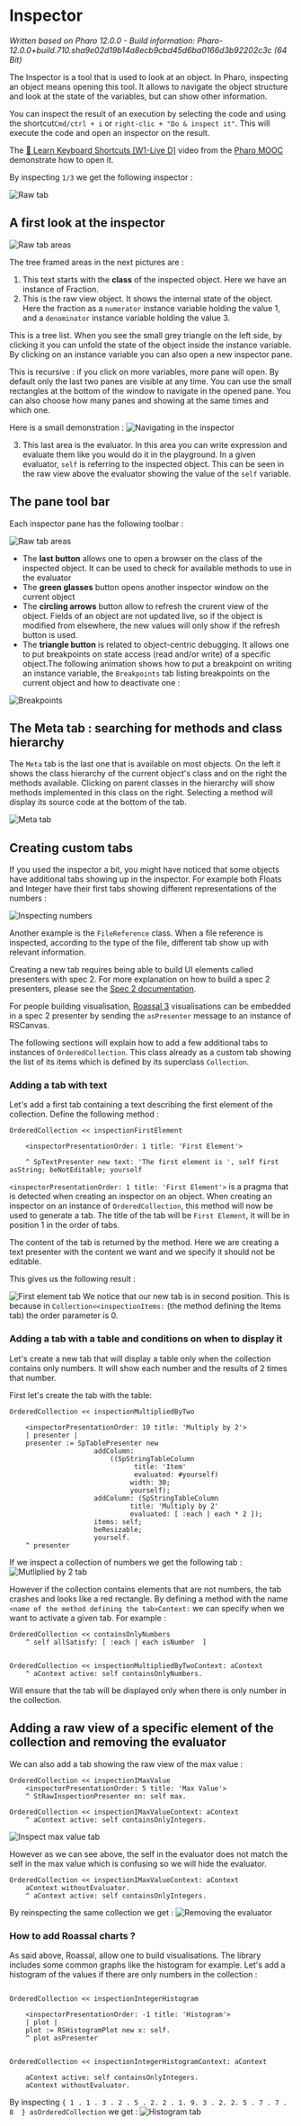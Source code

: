 # Inspector

*Written based on Pharo 12.0.0 - Build information: Pharo-12.0.0+build.710.sha9e02d19b14a8ecb9cbd45d6ba0166d3b92202c3c (64 Bit)*

The Inspector is a tool that is used to look at an object. In Pharo, inspecting an object means opening this tool. It allows to navigate the object structure and look at the state of the variables, but can show other information.

You can inspect the result of an execution by selecting the code and using the shortcut`Cmd/ctrl + i` or `right-clic + "Do & inspect it"`. This will execute the code and open an inspector on the result. 


The  [🐥 Learn Keyboard Shortcuts \[W1-Live D\]](https://www.youtube.com/watch?v=7YTsys2qxMU&list=PL2okA_2qDJ-kCHVcNXdO5wsUZJCY31zwf&index=10&t=133s) video from the [Pharo MOOC](https://mooc.pharo.org/) demonstrate how to open it.

By inspecting `1/3` we get the following inspector :

![Raw tab](Inspector_raw_tab.png)


## A first look at the inspector

![Raw tab areas](Inspector_raw_tab_areas.png)

The tree framed areas in the next pictures are :
1. This text starts with the **class** of the inspected object. Here we have an instance of Fraction.
2. This is the raw view object. It shows the internal state of the object. Here the fraction as a `numerator` instance variable holding the value 1, and a `denominator` instance variable holding the value 3. 

This is a tree list. When you see the small grey triangle on the left side, by clicking it you can unfold the state of the object inside the instance variable. 
By clicking on an instance variable you can also open a new inspector pane.

This is recursive : if you click on more variables, more pane will open. By default only the last two panes are visible at any time. You can use the small rectangles at the bottom of the window to navigate in the opened pane. You can also choose how many panes and showing at the same times and which one. 

Here is a small demonstration :
![Navigating in the inspector](Inspector_pane_navigation.gif)

3. This last area is the evaluator. In this area you can write expression and evaluate them like you would do it in the playground. In a given evaluator, `self` is referring to the inspected object. This can be seen in the raw view above the evaluator showing the value of the `self` variable.

## The pane tool bar

Each inspector pane has the following toolbar :


![Raw tab areas](Inspector_pane_toolbar.png)

- The **last button** allows one to open a browser on the class of the inspected object. It can be used to check for available methods to use in the evaluator
- The **green glasses** button opens another inspector window on the current object
- The **circling arrows** button allow to refresh the crurent view of the object. Fields of an object are not updated live, so if the object is modified from elsewhere, the new values will only show if the refresh button is used.
- The **triangle button** is related to object-centric debugging. It allows one to put breakpoints on state access (read and/or write) of a specific object.The following animation shows how to put a breakpoint on writing an instance variable, the `Breakpoints` tab listing breakpoints on the current object and how to deactivate one :

![Breakpoints](Inspector_breakpoints.gif)

## The Meta tab : searching for methods and class hierarchy
The `Meta` tab is the last one that is available on most objects.
On the left it shows the class hierarchy of the current object's class and on the right the methods available. Clicking on parent classes in the hierarchy will show methods implemented in this class on the right. Selecting a method will display its source code at the bottom of the tab.


![Meta tab](Inspector_meta_tab.png)

## Creating custom tabs

If you used the inspector a bit, you might have noticed that some objects have additional tabs showing up in the inspector.
For example both Floats and Integer have their first tabs showing different representations of the numbers :

![Inspecting numbers](Inspector_numbers_tabs.png)

Another example is the `FileReference` class. When a file reference is inspected, according to the type of the file, different tab show up with relevant information.

Creating a new tab requires being able to build UI elements called presenters with spec 2. For more explanation on how to build a spec 2 presenters, please see the [Spec 2 documentation](https://github.com/SquareBracketAssociates/BuildingApplicationWithSpec2/tree/master).

For people building visualisation, [Roassal 3](https://github.com/ObjectProfile/Roassal3) visualisations can be embedded in a spec 2 presenter by sending the `asPresenter` message to an instance of RSCanvas.

The following sections will explain how to add a few additional tabs to instances of `OrderedCollection`. This class already as a custom tab showing the list of its items which is defined by its superclass `Collection`.

### Adding a tab with text

Let's add a first tab containing a text describing the first element of the collection. Define the following method :

```Smalltalk
OrderedCollection << inspectionFirstElement

	<inspectorPresentationOrder: 1 title: 'First Element'>

	^ SpTextPresenter new text: 'The first element is ', self first asString; beNotEditable; yourself
```
`<inspectorPresentationOrder: 1 title: 'First Element'>` is a pragma that is detected when creating an inspector on an object. When creating an inspector on an instance of `OrderedCollection`, this method will now be used to generate a tab. The title of the tab will be `First Element`, it will be in position 1 in the order of tabs.

The content of the tab is returned by the method. Here we are creating a text presenter with the content we want and we specify it should not be editable.

This gives us the following result :

![First element tab](Inspector_expension_first_element.png)
We notice that our new tab is in second position. This is because in `Collection<<inspectionItems:` (the method defining the Items tab) the order parameter is 0.

### Adding a tab with a table and conditions on when to display it

Let's create a new tab that will display a table only when the collection contains only numbers. It will show each number and the results of 2 times that number.

First let's create the tab with the table:
```Smalltalk
OrderedCollection << inspectionMultipliedByTwo

	<inspectorPresentationOrder: 10 title: 'Multiply by 2'>
	| presenter |
	presenter := SpTablePresenter new
		             addColumn:
			             ((SpStringTableColumn
				               title: 'Item'
				               evaluated: #yourself)
				              width: 30;
				              yourself);
		             addColumn: (SpStringTableColumn
				              title: 'Multiply by 2'
				              evaluated: [ :each | each * 2 ]);
		             items: self;
		             beResizable;
		             yourself.
	^ presenter
```
If we inspect a collection of numbers we get the following tab :
![Mutliplied by 2 tab](Inspector_expension_multiplied_by_two.png)

However if the collection contains elements that are not numbers, the tab crashes and looks like a red rectangle. By defining a method with the name `<name of the method defining the tab>Context:` we can specify when we want to activate a given tab.
For example :
```Smalltalk
OrderedCollection << containsOnlyNumbers 
	^ self allSatisfy: [ :each | each isNumber  ]


OrderedCollection << inspectionMultipliedByTwoContext: aContext
	^ aContext active: self containsOnlyNumbers.
```
Will ensure that the tab will be displayed only when there is only number in the collection.



## Adding a raw view of a specific element of the collection and removing the evaluator

We can also add a tab showing the raw view of the max value :
```Smalltalk
OrderedCollection << inspectionIMaxValue
	<inspectorPresentationOrder: 5 title: 'Max Value'>
	^ StRawInspectionPresenter on: self max.

OrderedCollection << inspectionIMaxValueContext: aContext
	^ aContext active: self containsOnlyIntegers.
```
![Inspect max value tab](Inspector_expension_max.png)

However as we can see above, the self in the evaluator does not match the self in the max value which is confusing so we will hide the evaluator.

```Smalltalk
OrderedCollection << inspectionIMaxValueContext: aContext
	aContext withoutEvaluator.
	^ aContext active: self containsOnlyIntegers.
```
By reinspecting the same collection we get :
![Removing the evaluator](Inspector_expension_max_without_evaluator.png)

### How to add Roassal charts ?
As said above, Roassal, allow one to build visualisations.
The library includes some common graphs like the histogram for example.
Let's add a histogram of the values if there are only numbers in the collection :

```Smalltalk

OrderedCollection << inspectionIntegerHistogram

	<inspectorPresentationOrder: -1 title: 'Histogram'>
	| plot |
	plot := RSHistogramPlot new x: self.
	^ plot asPresenter


OrderedCollection << inspectionIntegerHistogramContext: aContext 

	aContext active: self containsOnlyIntegers.
	aContext withoutEvaluator.
```
By inspecting `{ 1 . 1 . 3 . 2 . 5 . 2. 2 . 1. 9. 3 . 2. 2. 5 . 7 . 7 . 8  } asOrderedCollection` we get :
![Histogram tab](Inspector_expension_histogram.png)


